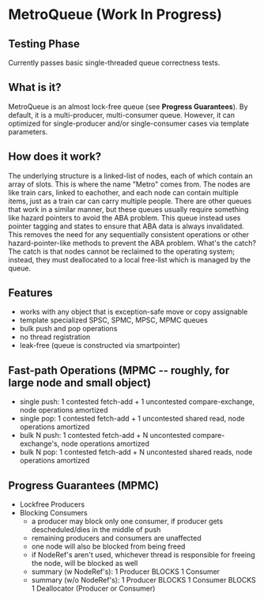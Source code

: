 # MetroQueue (Work In Progress)

## Testing Phase
Currently passes basic single-threaded queue correctness tests.

## What is it?
MetroQueue is an almost lock-free queue (see **Progress Guarantees**).
By default, it is a multi-producer, multi-consumer queue. However,
it can optimized for single-producer and/or single-consumer cases
via template parameters.

## How does it work?
The underlying structure is a linked-list of nodes, each of which
contain an array of slots. This is where the name "Metro" comes from.
The nodes are like train cars, linked to eachother, and each node can
contain multiple items, just as a train car can carry multiple people.
There are other queues that work in a similar manner, but these
queues usually require something like hazard pointers to avoid the ABA
problem. This queue instead uses pointer tagging and states to ensure
that ABA data is always invalidated. This removes the need for any
sequentially consistent operations or other hazard-pointer-like
methods to prevent the ABA problem. What's the catch? The catch is
that nodes cannot be reclaimed to the operating system; instead, they
must deallocated to a local free-list which is managed by the queue.

## Features
* works with any object that is exception-safe move or copy assignable 
* template specialized SPSC, SPMC, MPSC, MPMC queues
* bulk push and pop operations
* no thread registration
* leak-free (queue is constructed via smartpointer)

## Fast-path Operations (MPMC -- roughly, for large node and small object)
* single push: 1 contested fetch-add + 1 uncontested compare-exchange, node operations amortized 
* single pop: 1 contested fetch-add + 1 uncontested shared read, node operations amortized
* bulk N push: 1 contested fetch-add + N uncontested compare-exchange's, node operations amortized
* bulk N pop: 1 contested fetch-add + N uncontested shared reads, node operations amortized

## Progress Guarantees (MPMC)
* Lockfree Producers
* Blocking Consumers
  * a producer may block only one consumer, if producer gets descheduled/dies in the middle of push
  * remaining producers and consumers are unaffected
  * one node will also be blocked from being freed
  * if NodeRef's aren't used, whichever thread is responsible for freeing the node, will be blocked as well
  * summary (w NodeRef's): 1 Producer BLOCKS 1 Consumer
  * summary (w/o NodeRef's): 1 Producer BLOCKS 1 Consumer BLOCKS 1 Deallocator (Producer or Consumer)
